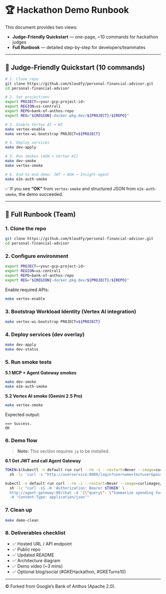 # 🏆 Hackathon Demo Runbook

This document provides two views:
- **Judge-Friendly Quickstart** — one-page, ~10 commands for hackathon judges
- **Full Runbook** — detailed step-by-step for developers/teammates

---

## 🎯 Judge-Friendly Quickstart (10 commands)

```bash
# 1. Clone repo
git clone https://github.com/kloudfy/personal-financial-advisor.git
cd personal-financial-advisor

# 2. Set project/env
export PROJECT=<your-gcp-project-id>
export REGION=us-central1
export REPO=bank-of-anthos-repo
export REG="${REGION}-docker.pkg.dev/${PROJECT}/${REPO}"

# 3. Enable Vertex AI + WI
make vertex-enable
make vertex-wi-bootstrap PROJECT=${PROJECT}

# 4. Deploy services
make dev-apply

# 5. Run smokes (AGW + Vertex AI)
make dev-smoke
make vertex-smoke

# 6. End-to-end demo: JWT → AGW → Insight-agent
make e2e-auth-smoke
```

✅ If you see **“OK”** from `vertex-smoke` and structured JSON from `e2e-auth-smoke`, the demo succeeded.

---

## 📖 Full Runbook (Team)

### 1. Clone the repo
```bash
git clone https://github.com/kloudfy/personal-financial-advisor.git
cd personal-financial-advisor
```

### 2. Configure environment
```bash
export PROJECT=<your-gcp-project-id>
export REGION=us-central1
export REPO=bank-of-anthos-repo
export REG="${REGION}-docker.pkg.dev/${PROJECT}/${REPO}"
```
Enable required APIs:
```bash
make vertex-enable
```

### 3. Bootstrap Workload Identity (Vertex AI integration)
```bash
make vertex-wi-bootstrap PROJECT=${PROJECT}
```

### 4. Deploy services (dev overlay)
```bash
make dev-apply
make dev-status
```

### 5. Run smoke tests
**5.1 MCP + Agent Gateway smokes**
```bash
make dev-smoke
make e2e-auth-smoke
```

**5.2 Vertex AI smoke (Gemini 2.5 Pro)**
```bash
make vertex-smoke
```
Expected output:
```
==> Success.
OK
```

### 6. Demo flow
> **Note:** This section requires `jq` to be installed.

**6.1 Get JWT and call Agent Gateway**
```bash
TOKEN=$(kubectl -n default run curl --rm -i --restart=Never --image=curlimages/curl -- \
  sh -lc 'curl -s "http://userservice:8080/login?username=testuser&password=bankofanthos"' 2>/dev/null | grep "^{" | jq -r .token)

kubectl -n default run curl --rm -i --restart=Never --image=curlimages/curl -- \
  sh -lc "curl -sS -H 'Authorization: Bearer $TOKEN' \
  http://agent-gateway:80/chat -d '{\"query\": \"Summarize spending for account 1011226111\"}' \
  -H 'Content-Type: application/json'"
```

### 7. Clean up
```bash
make demo-clean
```

### 8. Deliverables checklist
- ✅ Hosted URL / API endpoint
- ✅ Public repo
- ✅ Updated README
- ✅ Architecture diagram
- ✅ Demo video (~3 mins)
- ✅ Optional blog/social (#GKEHackathon, #GKETurns10)

---

© Forked from Google’s Bank of Anthos (Apache 2.0).
